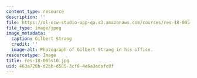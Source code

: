 ```yaml
---
content_type: resource
description: ''
file: https://ol-ocw-studio-app-qa.s3.amazonaws.com/courses/res-18-005-highlights-of-calculus-spring-2010/463a728bd2bbd5853cf04e6a3edafc0f_res-18-005s10.jpg
file_type: image/jpeg
image_metadata:
  caption: Gilbert Strang
  credit: ''
  image-alt: Photograph of Gilbert Strang in his office.
resourcetype: Image
title: res-18-005s10.jpg
uid: 463a728b-d2bb-d585-3cf0-4e6a3edafc0f
---
```

